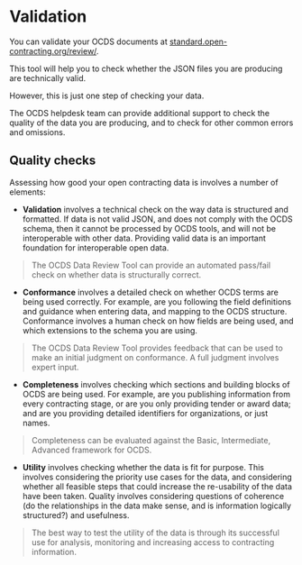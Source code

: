 # Validation

You can validate your OCDS documents at [standard.open-contracting.org/review/](https://standard.open-contracting.org/review/).

This tool will help you to check whether the JSON files you are producing are technically valid.

However, this is just one step of checking your data. 

The OCDS helpdesk team can provide additional support to check the quality of the data you are producing, and to check for other common errors and omissions. 

##  Quality checks

Assessing how good your open contracting data is involves a number of elements:

* **Validation** involves a technical check on the way data is structured and formatted. If data is not valid JSON, and does not comply with the OCDS schema, then it cannot be processed by OCDS tools, and will not be interoperable with other data. Providing valid data is an important foundation for interoperable open data. 

> The OCDS Data Review Tool can provide an automated pass/fail check on whether data is structurally correct.

* **Conformance** involves a detailed check on whether OCDS terms are being used correctly. For example, are you following the field definitions and guidance when entering data, and mapping to the OCDS structure. Conformance involves a human check on how fields are being used, and which extensions to the schema you are using. 

> The OCDS Data Review Tool provides feedback that can be used to make an initial judgment on conformance. A full judgment involves expert input. 

* **Completeness** involves checking which sections and building blocks of OCDS are being used. For example, are you publishing information from every contracting stage, or are you only providing tender or award data; and are you providing detailed identifiers for organizations, or just names. 

> Completeness can be evaluated against the Basic, Intermediate, Advanced framework for OCDS. 

* **Utility** involves checking whether the data is fit for purpose. This involves considering the priority use cases for the data, and considering whether all feasible steps that could increase the re-usability of the data have been taken. Quality involves considering questions of coherence (do the relationships in the data make sense, and is information logically structured?) and usefulness.

> The best way to test the utility of the data is through its successful use for analysis, monitoring and increasing access to contracting information.
